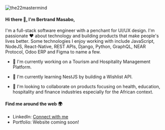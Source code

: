 ![the22mastermind](https://res.cloudinary.com/dhnalykju/image/upload/v1597750535/avatar/bertrand_masabo_p7lpjt.png)

#### Hi there 👋, I'm Bertrand Masabo,
I'm a full-stack software engineer with a penchant for UI/UX design. I'm passionate :heart: about technology and building products that make people's lives better. Some technologies I enjoy working with include JavaScript, NodeJS, React-Native, REST APIs, Django, Python, GraphQL, NEAR Protocol, Odoo ERP and Figma to name a few.

- 🔭 I'm currently working on a Tourism and Hospitality Management Platform.

- 🌱 I'm currently learning NestJS by building a Wishlist API.

- 👯 I'm looking to collaborate on products focusing on health, education, hospitality and finance industries especially for the African context.

#### Find me around the web :earth_africa:

- LinkedIn: [Connect with me](https://www.linkedin.com/in/bertrand-masabo-621ab7b0/)
- Portfolio: Website coming soon!
